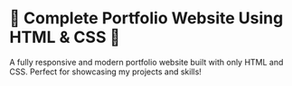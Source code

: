 # 🌟 Complete Portfolio Website Using HTML & CSS 🌟  
A fully responsive and modern portfolio website built with only HTML and CSS. Perfect for showcasing my projects and skills!  



